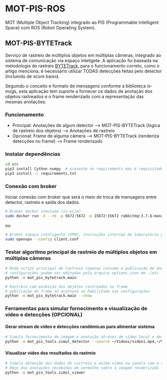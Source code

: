 # MOT-PIS-ROS

MOT (Multiple Object Tracking) integrado ao PIS (Programmable Intelligent Space) com ROS (Robot Operating System).

## MOT-PIS-BYTETrack

Serviço de rastreio de múltiplos objetos em múltiplas câmeras, integrado ao sistema de comunicação via espaço inteligete. A aplicação foi baseada na metodologia de rastreio [BYTETrack](https://github.com/ifzhang/ByteTrack), para o funcionamento correto, como o artigo menciona, é necessário utilizar TODAS detecções feitas pelo detector (incluindo de score baixo).

Seguindo o conceito e formato de mensagens conforme a biblioteca is-msgs, esta aplicação tem suporte a fornecer os dados de anotação dos objetos rastreados e o frame renderizado com a representação das mesmas anotações.

### Funcionamento

* Principal: Anotações de algum detector --> MOT-PIS-BYTETrack (lógica de rastreio dos objetos) --> Anotações de rastreio
* Opcional: Frame de alguma câmera --> MOT-PIS-BYTETrack (renderiza detecções no frame) --> Frame renderizado

### Instalar dependências

```bash
cd src
pip3 install Cython numpy  # presente no requirements mas é requisitado previamente
pip3 install -r requirements.txt
```

### Conexão com broker

Iniciar conexão com broker que será o meio de troca de mensagens entre detector, rastreio e saída dos dados.

```bash
# Broker docker simulado (is-wire)
sudo docker run -d --rm -p 5672:5672 -p 15672:15672 rabbitmq:3.7.6-management
```

ou

```bash
# Broker espaço inteligente (VPN), instruções internas do laboratório para obter arquivo de configuração
sudo openvpn --config client.conf
```

### Testar algoritmo principal de rastreio de múltiplos objetos em múltiplas câmeras

```bash
# Roda script principal de rastreio (apenas consumo e publicação de anotações), --help para parâmetros extras
# configurações podem ser editadas pelo arquivo options.json em ./etc
python -m mot_pis_bytetrack.main

# Rastreio com exibição dos objetos rastreados no frame
# publicação do frame só acontece se habilitada nas configurações
python -m mot_pis_bytetrack.main --show
```

### Ferramentas para simular fornecimento e visualização de vídeo e detecções (OPCIONAL)

#### Gerar stream de vídeo e detecções randômicas para alimentar sistema

```bash
# Simula fornecimento de imagem e anotação atráves de vídeo local e detecções artificiais
python -m mot_pis_tools.simul_detector --source ~/Videos/video1.mp4,~/Videos/video2.mp4
```

#### Visualizar vídeo dos resultados do rastreio

```bash
# Simula obtenção dos dados do rastreio e exibe vídeo na janela com a representação dos objetos
# bbox das anotações recebidas em vermelho sobre a imagem renderizada
python -m mot_pis_tools.simul_viewer
```
